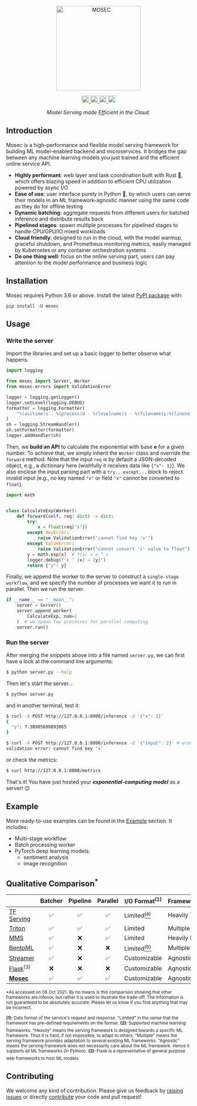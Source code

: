 <p align="center">
  <img src="https://user-images.githubusercontent.com/38581401/134487662-49733d45-2ba0-4c19-aa07-1f43fd35c453.png" height="230" alt="MOSEC" />
</p>

<p align="center">
  <a href="https://pypi.org/project/mosec/">
      <img src="https://badge.fury.io/py/mosec.svg" alt="PyPI version" height="20">
  </a>
  <a href="https://pepy.tech/project/mosec">
      <img src="https://pepy.tech/badge/mosec/month" alt="PyPi Downloads" height="20">
  </a>
  <a href="https://tldrlegal.com/license/apache-license-2.0-(apache-2.0)">
      <img src="https://img.shields.io/github/license/mosecorg/mosec" alt="License" height="20">
  </a>
  <a href="https://github.com/mosecorg/mosec/actions/workflows/check.yml?query=workflow%3A%22lint+and+test%22+branch%3Amain">
      <img src="https://github.com/mosecorg/mosec/actions/workflows/check.yml/badge.svg?branch=main" alt="Check status" height="20">
  </a>
</p>

<p align="center">
  <i>Model Serving made Efficient in the Cloud.</i>
</p>

## Introduction

Mosec is a high-performance and flexible model serving framework for building ML model-enabled backend and microservices. It bridges the gap between any machine learning models you just trained and the efficient online service API.

- **Highly performant**: web layer and task coordination built with Rust 🦀, which offers blazing speed in addition to efficient CPU utilization powered by async I/O
- **Ease of use**: user interface purely in Python 🐍, by which users can serve their models in an ML framework-agnostic manner using the same code as they do for offline testing
- **Dynamic batching**: aggregate requests from different users for batched inference and distribute results back
- **Pipelined stages**: spawn multiple processes for pipelined stages to handle CPU/GPU/IO mixed workloads
- **Cloud friendly**: designed to run in the cloud, with the model warmup, graceful shutdown, and Prometheus monitoring metrics, easily managed by Kubernetes or any container orchestration systems
- **Do one thing well**: focus on the online serving part, users can pay attention to the model performance and business logic

## Installation

Mosec requires Python 3.6 or above. Install the latest [PyPI package](https://pypi.org/project/mosec/) with:

    pip install -U mosec

## Usage

### Write the server

Import the libraries and set up a basic logger to better observe what happens.

```python
import logging

from mosec import Server, Worker
from mosec.errors import ValidationError

logger = logging.getLogger()
logger.setLevel(logging.DEBUG)
formatter = logging.Formatter(
    "%(asctime)s - %(process)d - %(levelname)s - %(filename)s:%(lineno)s - %(message)s"
)
sh = logging.StreamHandler()
sh.setFormatter(formatter)
logger.addHandler(sh)
```

Then, we **build an API** to calculate the exponential with base **e** for a given number. To achieve that, we simply inherit the `Worker` class and override the `forward` method. Note that the input `req` is by default a JSON-decoded object, e.g., a dictionary here (wishfully it receives data like `{"x": 1}`). We also enclose the input parsing part with a `try...except...` block to reject invalid input (e.g., no key named `"x"` or field `"x"` cannot be converted to `float`).

```python
import math


class CalculateExp(Worker):
    def forward(self, req: dict) -> dict:
        try:
            x = float(req["x"])
        except KeyError:
            raise ValidationError("cannot find key 'x'")
        except ValueError:
            raise ValidationError("cannot convert 'x' value to float")
        y = math.exp(x)  # f(x) = e ^ x
        logger.debug(f"e ^ {x} = {y}")
        return {"y": y}
```

Finally, we append the worker to the server to construct a `single-stage workflow`, and we specify the number of processes we want it to run in parallel. Then we run the server.

```python
if __name__ == "__main__":
    server = Server()
    server.append_worker(
        CalculateExp, num=2
    )  # we spawn two processes for parallel computing
    server.run()

```

### Run the server

After merging the snippets above into a file named `server.py`, we can first have a look at the command line arguments:

```bash
$ python server.py --help
```

Then let's start the server...

```bash
$ python server.py
```

and in another terminal, test it:

```bash
$ curl -X POST http://127.0.0.1:8000/inference -d '{"x": 2}'
{
  "y": 7.38905609893065
}

$ curl -X POST http://127.0.0.1:8000/inference -d '{"input": 2}' # wrong schema
validation error: cannot find key 'x'
```

or check the metrics:

```bash
$ curl http://127.0.0.1:8000/metrics
```

That's it! You have just hosted your **_exponential-computing model_** as a server! 😉

## Example

More ready-to-use examples can be found in the [Example](https://mosecorg.github.io/mosec/example) section. It includes:

- Multi-stage workflow
- Batch processing worker
- PyTorch deep learning models:
  - sentiment analysis
  - image recognition

## Qualitative Comparison<sup>\*</sup>

|                                                             | Batcher | Pipeline | Parallel | I/O Format<sup>(1)</sup>                                                                                                                    | Framework<sup>(2)</sup> | Backend | Activity                                                                      |
| ----------------------------------------------------------- | :-----: | :------: | :------: | ------------------------------------------------------------------------------------------------------------------------------------------- | ----------------------- | ------- | ----------------------------------------------------------------------------- |
| [TF Serving](https://github.com/tensorflow/serving)         |   ✅    |    ✅    |    ✅    | Limited<a href="https://github.com/tensorflow/serving/blob/master/tensorflow_serving/g3doc/api_rest.md#request-format-1"><sup>(a)</sup></a> | Heavily TF              | C++     | ![](https://img.shields.io/github/last-commit/tensorflow/serving)             |
| [Triton](https://github.com/triton-inference-server/server) |   ✅    |    ✅    |    ✅    | Limited                                                                                                                                     | Multiple                | C++     | ![](https://img.shields.io/github/last-commit/triton-inference-server/server) |
| [MMS](https://github.com/awslabs/multi-model-server)        |   ✅    |    ❌    |    ✅    | Limited                                                                                                                                     | Heavily MX              | Java    | ![](https://img.shields.io/github/last-commit/awslabs/multi-model-server)     |
| [BentoML](https://github.com/bentoml/BentoML)               |   ✅    |    ❌    |    ❌    | Limited<a href="https://docs.bentoml.org/en/latest/concepts.html#api-function-return-value"><sup>(b)</sup></a>                              | Multiple                | Python  | ![](https://img.shields.io/github/last-commit/bentoml/BentoML)                |
| [Streamer](https://github.com/ShannonAI/service-streamer)   |   ✅    |    ❌    |    ✅    | Customizable                                                                                                                                | Agnostic                | Python  | ![](https://img.shields.io/github/last-commit/ShannonAI/service-streamer)     |
| [Flask](https://github.com/pallets/flask)<sup>(3)</sup>     |   ❌    |    ❌    |    ❌    | Customizable                                                                                                                                | Agnostic                | Python  | ![](https://img.shields.io/github/last-commit/pallets/flask)                  |
| **[Mosec](https://github.com/mosecorg/mosec)**              |   ✅    |    ✅    |    ✅    | Customizable                                                                                                                                | Agnostic                | Rust    | ![](https://img.shields.io/github/last-commit/mosecorg/mosec)                 |

<sup>\*As accessed on 08 Oct 2021. By no means is this comparison showing that other frameworks are inferior, but rather it is used to illustrate the trade-off. The information is not guaranteed to be absolutely accurate. Please let us know if you find anything that may be incorrect.</sup>

<sup>**(1)**: Data format of the service's request and response. "Limited" in the sense that the framework has pre-defined requirements on the format.</sup>
<sup>**(2)**: Supported machine learning frameworks. "Heavily" means the serving framework is designed towards a specific ML framework. Thus it is hard, if not impossible, to adapt to others. "Multiple" means the serving framework provides adaptation to several existing ML frameworks. "Agnostic" means the serving framework does not necessarily care about the ML framework. Hence it supports all ML frameworks (in Python).</sup>
<sup>**(3)**: Flask is a representative of general purpose web frameworks to host ML models.</sup>

## Contributing

We welcome any kind of contribution. Please give us feedback by [raising issues](https://github.com/mosecorg/mosec/issues/new/choose) or directly [contribute](https://mosecorg.github.io/mosec/contributing) your code and pull request!
